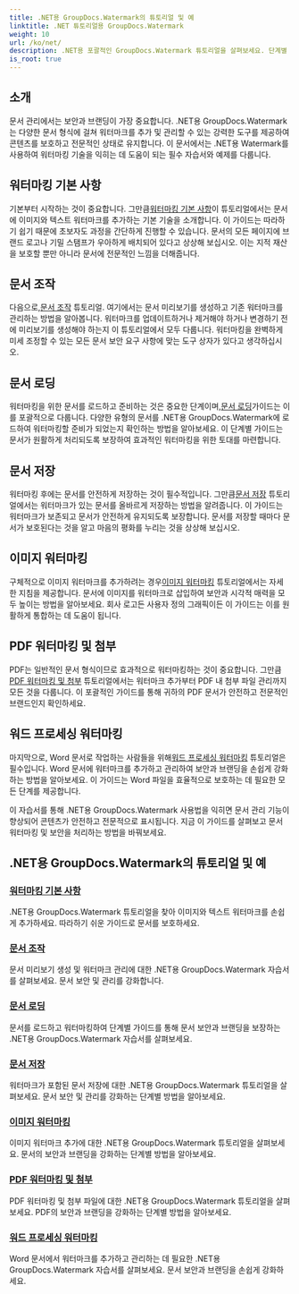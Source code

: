 ```yaml
---
title: .NET용 GroupDocs.Watermark의 튜토리얼 및 예
linktitle: .NET 튜토리얼용 GroupDocs.Watermark
weight: 10
url: /ko/net/
description: .NET용 포괄적인 GroupDocs.Watermark 튜토리얼을 살펴보세요. 단계별 가이드를 통해 다양한 문서 형식의 워터마크를 추가, 관리 및 보호하는 방법을 알아보세요.
is_root: true
---
```

## 소개

문서 관리에서는 보안과 브랜딩이 가장 중요합니다. .NET용 GroupDocs.Watermark는 다양한 문서 형식에 걸쳐 워터마크를 추가 및 관리할 수 있는 강력한 도구를 제공하여 콘텐츠를 보호하고 전문적인 상태로 유지합니다. 이 문서에서는 .NET용 Watermark를 사용하여 워터마킹 기술을 익히는 데 도움이 되는 필수 자습서와 예제를 다룹니다.

## 워터마킹 기본 사항

 기본부터 시작하는 것이 중요합니다. 그만큼[워터마킹 기본 사항](./watermarking-basics/)이 튜토리얼에서는 문서에 이미지와 텍스트 워터마크를 추가하는 기본 기술을 소개합니다. 이 가이드는 따라하기 쉽기 때문에 초보자도 과정을 간단하게 진행할 수 있습니다. 문서의 모든 페이지에 브랜드 로고나 기밀 스탬프가 우아하게 배치되어 있다고 상상해 보십시오. 이는 지적 재산을 보호할 뿐만 아니라 문서에 전문적인 느낌을 더해줍니다.

## 문서 조작

 다음으로,[문서 조작](./document-manipulation/) 튜토리얼. 여기에서는 문서 미리보기를 생성하고 기존 워터마크를 관리하는 방법을 알아봅니다. 워터마크를 업데이트하거나 제거해야 하거나 변경하기 전에 미리보기를 생성해야 하는지 이 튜토리얼에서 모두 다룹니다. 워터마킹을 완벽하게 미세 조정할 수 있는 모든 문서 보안 요구 사항에 맞는 도구 상자가 있다고 생각하십시오.

## 문서 로딩

 워터마킹을 위한 문서를 로드하고 준비하는 것은 중요한 단계이며,[문서 로딩](./document-loadings/)가이드는 이를 포괄적으로 다룹니다. 다양한 유형의 문서를 .NET용 GroupDocs.Watermark에 로드하여 워터마킹할 준비가 되었는지 확인하는 방법을 알아보세요. 이 단계별 가이드는 문서가 원활하게 처리되도록 보장하여 효과적인 워터마킹을 위한 토대를 마련합니다.

## 문서 저장

 워터마킹 후에는 문서를 안전하게 저장하는 것이 필수적입니다. 그만큼[문서 저장](./document-savings/) 튜토리얼에서는 워터마크가 있는 문서를 올바르게 저장하는 방법을 알려줍니다. 이 가이드는 워터마크가 보존되고 문서가 안전하게 유지되도록 보장합니다. 문서를 저장할 때마다 문서가 보호된다는 것을 알고 마음의 평화를 누리는 것을 상상해 보십시오.

## 이미지 워터마킹

 구체적으로 이미지 워터마크를 추가하려는 경우[이미지 워터마킹](./image-watermarkings/) 튜토리얼에서는 자세한 지침을 제공합니다. 문서에 이미지를 워터마크로 삽입하여 보안과 시각적 매력을 모두 높이는 방법을 알아보세요. 회사 로고든 사용자 정의 그래픽이든 이 가이드는 이를 원활하게 통합하는 데 도움이 됩니다.

## PDF 워터마킹 및 첨부

PDF는 일반적인 문서 형식이므로 효과적으로 워터마킹하는 것이 중요합니다. 그만큼[PDF 워터마킹 및 첨부](./pdf-watermarking-attachments/) 튜토리얼에서는 워터마크 추가부터 PDF 내 첨부 파일 관리까지 모든 것을 다룹니다. 이 포괄적인 가이드를 통해 귀하의 PDF 문서가 안전하고 전문적인 브랜드인지 확인하세요.

## 워드 프로세싱 워터마킹

 마지막으로, Word 문서로 작업하는 사람들을 위해[워드 프로세싱 워터마킹](./word-processing-watermarkings/) 튜토리얼은 필수입니다. Word 문서에 워터마크를 추가하고 관리하여 보안과 브랜딩을 손쉽게 강화하는 방법을 알아보세요. 이 가이드는 Word 파일을 효율적으로 보호하는 데 필요한 모든 단계를 제공합니다.

이 자습서를 통해 .NET용 GroupDocs.Watermark 사용법을 익히면 문서 관리 기능이 향상되어 콘텐츠가 안전하고 전문적으로 표시됩니다. 지금 이 가이드를 살펴보고 문서 워터마킹 및 보안을 처리하는 방법을 바꿔보세요.
## .NET용 GroupDocs.Watermark의 튜토리얼 및 예 
### [워터마킹 기본 사항](./watermarking-basics/)
.NET용 GroupDocs.Watermark 튜토리얼을 찾아 이미지와 텍스트 워터마크를 손쉽게 추가하세요. 따라하기 쉬운 가이드로 문서를 보호하세요.
### [문서 조작](./document-manipulation/)
문서 미리보기 생성 및 워터마크 관리에 대한 .NET용 GroupDocs.Watermark 자습서를 살펴보세요. 문서 보안 및 관리를 강화합니다.
### [문서 로딩](./document-loadings/)
문서를 로드하고 워터마킹하여 단계별 가이드를 통해 문서 보안과 브랜딩을 보장하는 .NET용 GroupDocs.Watermark 자습서를 살펴보세요.
### [문서 저장](./document-savings/)
워터마크가 포함된 문서 저장에 대한 .NET용 GroupDocs.Watermark 튜토리얼을 살펴보세요. 문서 보안 및 관리를 강화하는 단계별 방법을 알아보세요.
### [이미지 워터마킹](./image-watermarkings/)
이미지 워터마크 추가에 대한 .NET용 GroupDocs.Watermark 튜토리얼을 살펴보세요. 문서의 보안과 브랜딩을 강화하는 단계별 방법을 알아보세요.
### [PDF 워터마킹 및 첨부](./pdf-watermarking-attachments/)
PDF 워터마킹 및 첨부 파일에 대한 .NET용 GroupDocs.Watermark 튜토리얼을 살펴보세요. PDF의 보안과 브랜딩을 강화하는 단계별 방법을 알아보세요.
### [워드 프로세싱 워터마킹](./word-processing-watermarkings/)
Word 문서에서 워터마크를 추가하고 관리하는 데 필요한 .NET용 GroupDocs.Watermark 자습서를 살펴보세요. 문서 보안과 브랜딩을 손쉽게 강화하세요.